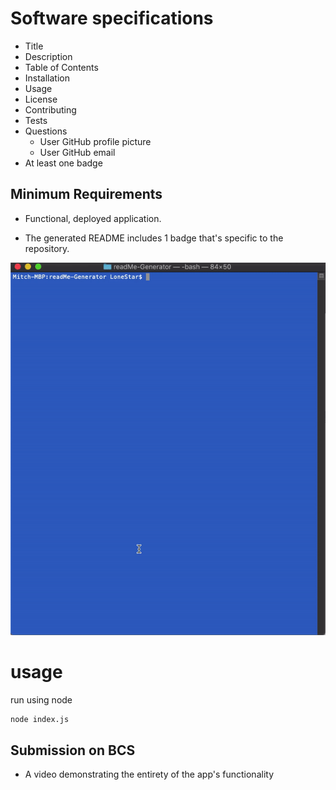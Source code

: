 # Software specifications
* Title 
* Description
* Table of Contents
* Installation
* Usage
* License
* Contributing
* Tests
* Questions
  * User GitHub profile picture
  * User GitHub email
* At least one badge

## Minimum Requirements

* Functional, deployed application.

* The generated README includes 1 badge that's specific to the repository.

![screenrecoding](screenRecord.gif)

# usage
run using node
```sh
node index.js
```

## Submission on BCS

* A video demonstrating the entirety of the app's functionality 

  




